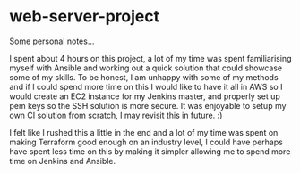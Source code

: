# web-server-project

Some personal notes...

I spent about 4 hours on this project, a lot of my time was spent familiarising myself with Ansible and working out a quick solution that could showcase some of my skills. To be honest, I am unhappy with some of my methods and if I could spend more time on this I would like to have it all in AWS so I would create an EC2 instance for my Jenkins master, and properly set up pem keys so the SSH solution is more secure. It was enjoyable to setup my own CI solution from scratch, I may revisit this in future. :)

I felt like I rushed this a little in the end and a lot of my time was spent on making Terraform good enough on an industry level, I could have perhaps have spent less time on this by making it simpler allowing me to spend more time on Jenkins and Ansible.